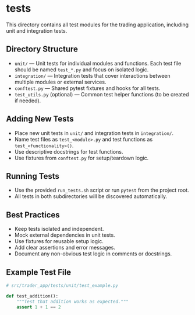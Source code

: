 # tests

This directory contains all test modules for the trading application, including unit and integration tests.

## Directory Structure

- `unit/` — Unit tests for individual modules and functions. Each test file should be named `test_*.py` and focus on isolated logic.
- `integration/` — Integration tests that cover interactions between multiple modules or external services.
- `conftest.py` — Shared pytest fixtures and hooks for all tests.
- `test_utils.py` (optional) — Common test helper functions (to be created if needed).

## Adding New Tests

- Place new unit tests in `unit/` and integration tests in `integration/`.
- Name test files as `test_<module>.py` and test functions as `test_<functionality>()`.
- Use descriptive docstrings for test functions.
- Use fixtures from `conftest.py` for setup/teardown logic.

## Running Tests

- Use the provided `run_tests.sh` script or run `pytest` from the project root.
- All tests in both subdirectories will be discovered automatically.

## Best Practices

- Keep tests isolated and independent.
- Mock external dependencies in unit tests.
- Use fixtures for reusable setup logic.
- Add clear assertions and error messages.
- Document any non-obvious test logic in comments or docstrings.

## Example Test File

```python
# src/trader_app/tests/unit/test_example.py

def test_addition():
    """Test that addition works as expected."""
    assert 1 + 1 == 2
```